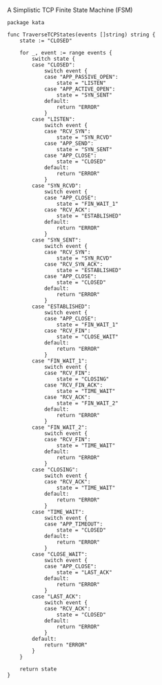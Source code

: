 A Simplistic TCP Finite State Machine (FSM)

    package kata
    
    func TraverseTCPStates(events []string) string {
    	state := "CLOSED"
    
    	for _, event := range events {
    		switch state {
    		case "CLOSED":
    			switch event {
    			case "APP_PASSIVE_OPEN":
    				state = "LISTEN"
    			case "APP_ACTIVE_OPEN":
    				state = "SYN_SENT"
    			default:
    				return "ERROR"
    			}
    		case "LISTEN":
    			switch event {
    			case "RCV_SYN":
    				state = "SYN_RCVD"
    			case "APP_SEND":
    				state = "SYN_SENT"
    			case "APP_CLOSE":
    				state = "CLOSED"
    			default:
    				return "ERROR"
    			}
    		case "SYN_RCVD":
    			switch event {
    			case "APP_CLOSE":
    				state = "FIN_WAIT_1"
    			case "RCV_ACK":
    				state = "ESTABLISHED"
    			default:
    				return "ERROR"
    			}
    		case "SYN_SENT":
    			switch event {
    			case "RCV_SYN":
    				state = "SYN_RCVD"
    			case "RCV_SYN_ACK":
    				state = "ESTABLISHED"
    			case "APP_CLOSE":
    				state = "CLOSED"
    			default:
    				return "ERROR"
    			}
    		case "ESTABLISHED":
    			switch event {
    			case "APP_CLOSE":
    				state = "FIN_WAIT_1"
    			case "RCV_FIN":
    				state = "CLOSE_WAIT"
    			default:
    				return "ERROR"
    			}
    		case "FIN_WAIT_1":
    			switch event {
    			case "RCV_FIN":
    				state = "CLOSING"
    			case "RCV_FIN_ACK":
    				state = "TIME_WAIT"
    			case "RCV_ACK":
    				state = "FIN_WAIT_2"
    			default:
    				return "ERROR"
    			}
    		case "FIN_WAIT_2":
    			switch event {
    			case "RCV_FIN":
    				state = "TIME_WAIT"
    			default:
    				return "ERROR"
    			}
    		case "CLOSING":
    			switch event {
    			case "RCV_ACK":
    				state = "TIME_WAIT"
    			default:
    				return "ERROR"
    			}
    		case "TIME_WAIT":
    			switch event {
    			case "APP_TIMEOUT":
    				state = "CLOSED"
    			default:
    				return "ERROR"
    			}
    		case "CLOSE_WAIT":
    			switch event {
    			case "APP_CLOSE":
    				state = "LAST_ACK"
    			default:
    				return "ERROR"
    			}
    		case "LAST_ACK":
    			switch event {
    			case "RCV_ACK":
    				state = "CLOSED"
    			default:
    				return "ERROR"
    			}
    		default:
    			return "ERROR"
    		}
    	}
    
    	return state
    }
